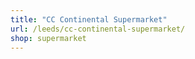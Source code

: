 ```yaml
---
title: "CC Continental Supermarket"
url: /leeds/cc-continental-supermarket/
shop: supermarket
---
```

